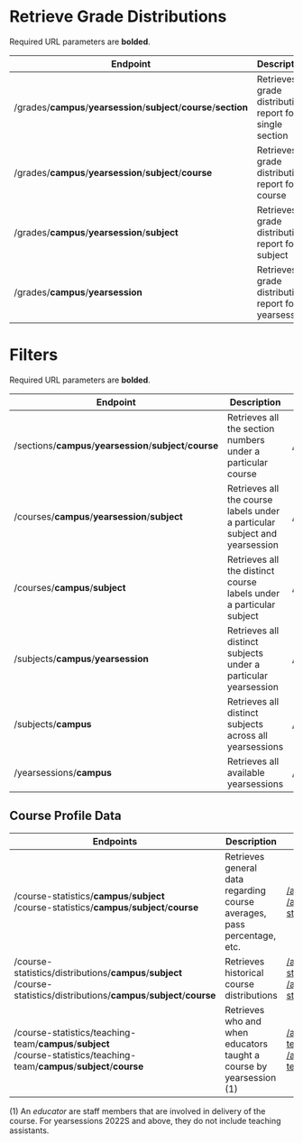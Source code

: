 # Retrieve Grade Distributions

Required URL parameters are **bolded**.

| Endpoint                                                     | Description                                                | Example                                                                          |
| ------------------------------------------------------------ | ---------------------------------------------------------- |----------------------------------------------------------------------------------|
| /grades/**campus**/**yearsession**/**subject**/**course**/**section** | Retrieves a grade distribution report for a single section | [/api/v3/grades/UBCV/2022S/MATH/100/92A](/api/v3/grades/UBCV/2022S/MATH/100/92A) |
| /grades/**campus**/**yearsession**/**subject**/**course**    | Retrieves a grade distribution report for a course         | [/api/v3/grades/UBCV/2022S/MATH/100](/api/v3/grades/UBCV/2022S/MATH/100)         |
| /grades/**campus**/**yearsession**/**subject**               | Retrieves a grade distribution report for a subject        | [/api/v3/grades/UBCV/2022S/POLI](/api/v3/grades/UBCV/2022S/POLI)                 |
| /grades/**campus**/**yearsession**                           | Retrieves a grade distribution report for a yearsession    | [/api/v3/grades/UBCV/2022S](/api/v3/grades/UBCV/2022S)                           |

# Filters

Required URL parameters are **bolded**.

| Endpoint                                                    | Description                                                  | Example                                                                      |
| ----------------------------------------------------------- | ------------------------------------------------------------ |------------------------------------------------------------------------------|
| /sections/**campus**/**yearsession**/**subject**/**course** | Retrieves all the section numbers under a particular course  | [/api/v3/sections/UBCV/2022W/BIOL/200](/api/v3/sections/UBCV/2022W/BIOL/200) |
| /courses/**campus**/**yearsession**/**subject**             | Retrieves all the course labels under a particular subject and yearsession | [/api/v3/courses/UBCV/2022S/POLI](/api/v3/courses/UBCV/2022S/POLI)           |
| /courses/**campus**/**subject**                             | Retrieves all the distinct course labels under a particular subject | [/api/v3/courses/UBCV/ELEC](/api/v3/courses/UBCV/ELEC)                       |
| /subjects/**campus**/**yearsession**                        | Retrieves all distinct subjects under a particular yearsession | [/api/v3/subjects/UBCV/2022S](/api/v3/subjects/UBCV/2022S)                   |
| /subjects/**campus**                                        | Retrieves all distinct subjects across all yearsessions      | [/api/v3/subjects/UBCV](/api/v3/subjects/UBCV)                               |
| /yearsessions/**campus**                                    | Retrieves all available yearsessions                         | [/api/v3/yearsessions/UBCV/](/api/v3/yearsessions/UBCV)                      |

## Course Profile Data

| Endpoints                                                    | Description                                                  | Examples                                                                                                                                                                                                                   |
| ------------------------------------------------------------ | ------------------------------------------------------------ |----------------------------------------------------------------------------------------------------------------------------------------------------------------------------------------------------------------------------|
| /course-statistics/**campus**/**subject** <br> /course-statistics/**campus**/**subject**/**course** | Retrieves general data regarding course averages, pass percentage, etc. | [/api/v3/course-statistics/UBCV/ENGL](/api/v3/course-statistics/UBCV/ENGL) <br> [/api/v3/course-statistics/UBCV/ENGL/112](/api/v3/course-statistics/UBCV/ENGL/112)                                                         |
| /course-statistics/distributions/**campus**/**subject** <br> /course-statistics/distributions/**campus**/**subject**/**course** | Retrieves historical course distributions                    | [/api/v3/course-statistics/distributions/UBCV/SCIE](/api/v3/course-statistics/distributions/UBCV/SCIE) <br> [/api/v3/course-statistics/distributions/UBCV/SCIE/001](/api/v3/course-statistics/distributions/UBCV/SCIE/001) |
| /course-statistics/teaching-team/**campus**/**subject** <br> /course-statistics/teaching-team/**campus**/**subject**/**course** | Retrieves who and when educators taught a course by yearsession (1) | [/api/v3/course-statistics/teaching-team/UBCV/LING](/api/v3/course-statistics/teaching-team/UBCV/LING) <br> [/api/v3/course-statistics/teaching-team/UBCV/LING/100](/api/v3/course-statistics/teaching-team/UBCV/LING/100) |

(1) An *educator* are staff members that are involved in delivery of the course. For yearsessions 2022S and above, they do not include teaching assistants.